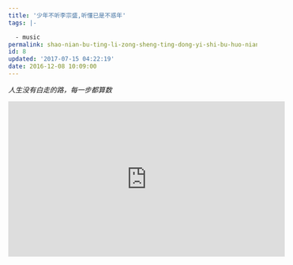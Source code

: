 ```yaml
---
title: '少年不听李宗盛,听懂已是不惑年'
tags: |-

  - music
permalink: shao-nian-bu-ting-li-zong-sheng-ting-dong-yi-shi-bu-huo-nian
id: 8
updated: '2017-07-15 04:22:19'
date: 2016-12-08 10:09:00
---
```


_人生没有白走的路，每一步都算数_
<iframe width="560" height="315" src="https://www.youtube.com/embed/49HBJXsdeQk" frameborder="0" allowfullscreen></iframe>